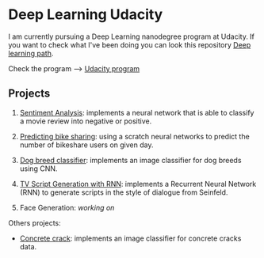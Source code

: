 # Deep Learning Udacity

I am currently pursuing a Deep Learning nanodegree program at Udacity. If you want to check what I've been doing you can look this repository [Deep learning path](https://github.com/HannaLAguilar/Deep_Learning_path).

Check the program --> [Udacity program](https://www.udacity.com/course/deep-learning-nanodegree--nd101)

## Projects

1. [Sentiment Analysis](https://github.com/HannaLAguilar/Sentiment_analysis): implements a neural network that is able to classify a movie review into negative or positive.

2. [Predicting bike sharing](https://github.com/HannaLAguilar/Predicting_bike_sharing): using a scratch neural networks to predict the number of bikeshare users on given day.

3. [Dog breed classifier](https://github.com/HannaLAguilar/Dog-_Identification_CNN): implements an image classifier for dog breeds using CNN. 

4. [TV Script Generation with RNN](https://github.com/HannaLAguilar/TV_Script_RNN): implements a Recurrent Neural Network (RNN) to generate scripts in the style of dialogue from Seinfeld.

5. Face Generation: *working on*

Others projects:

* [Concrete crack](https://github.com/HannaLAguilar/Concrete_Crack_Classification): implements an image classifier for concrete cracks data.











